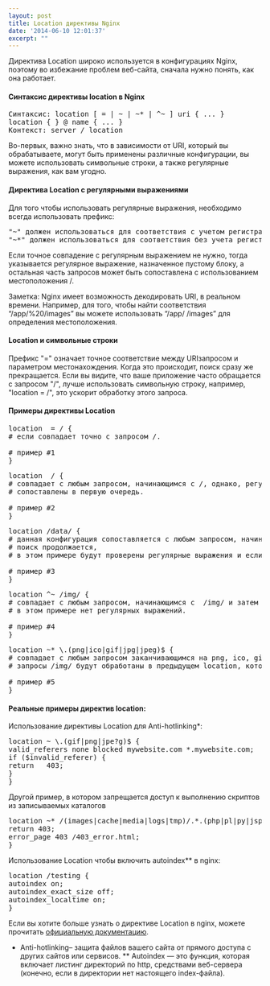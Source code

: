```yaml
---
layout: post
title: Location директивы Nginx
date: '2014-06-10 12:01:37'
excerpt: ""
---
```


Директива Location широко используется в конфигурациях Nginx, поэтому во избежание проблем веб-сайта, сначала нужно понять, как она работает.

<h4>Синтаксис директивы location в Nginx</h4>

<pre>Синтаксис: location [ = | ~ | ~* | ^~ ] uri { ... }
location { } @ name { ... }
Контекст: server / location</pre>

Во-первых, важно знать, что в зависимости от URI, который вы обрабатываете, могут быть применены различные конфигурации, вы можете использовать символьные строки, а также регулярные выражения, как вам угодно.
<p></p>
<h4>Директива Location с регулярными выражениями</h4>

Для того чтобы использовать регулярные выражения, необходимо всегда использовать префикс:

<pre>"~" должен использоваться для соответствия с учетом регистра
"~*" должен использоваться для соответствия без учета регистра</pre>

Если точное совпадение с регулярным выражением не нужно, тогда указывается регулярное выражение, назначенное пустому блоку, а остальная часть запросов может быть сопоставлена с использованием местоположения /.

Заметка: Nginx имеет возможность декодировать URI, в реальном времени. Например, для того, чтобы найти соответствия “/app/%20/images” вы можете использовать “/app/ /images” для определения местоположения.
<p></p>
<h4>Location и символьные строки</h4>

Префикс "=" означает точное соответствие между URIзапросом и параметром местонахождения. Когда это происходит, поиск сразу же прекращается. Если вы видите, что ваше приложение часто обращается с запросом "/", лучше использовать символьную строку, например, "location = /", это ускорит обработку этого запроса.
<p></p>
<h4>Примеры директивы Location</h4>

<pre>location  = / {
# если совпадает точно с запросом /.

# пример #1
}
</pre>
<pre>location  / {
# совпадает с любым запросом, начинающимся с /, однако, регулярные выражения будут
# сопоставлены в первую очередь.

# пример #2
}</pre>
<pre>location /data/ {
# данная конфигурация сопоставляется с любым запросом, начинающимся с  /data/ и затем,
# поиск продолжается,
# в этом примере будут проверены регулярные выражения и если соответствия не будут найдены, запрос будет соответствовать /data/

# пример #3
}
</pre>
<pre>location ^~ /img/ {
# совпадает с любым запросом, начинающимся с  /img/ и затем поиск прекращается,
# в этом примере нет регулярных выражений.

# пример #4
}
</pre>
<pre>location ~* \.(png|ico|gif|jpg|jpeg)$ {
# совпадает с любым запросом заканчивающимся на png, ico, gif, jpgили jpeg. Однако, все
# запросы /img/ будут обработаны в предыдущем location, который мы указали в примере #4

# пример #5
}
</pre>
<p></p>
<h4>Реальные примеры директив location:</h4>

Использование директивы Location для Anti-hotlinking*:
<pre>location ~ \.(gif|png|jpe?g)$ {
valid_referers none blocked mywebsite.com *.mywebsite.com;
if ($invalid_referer) {
return   403;
}
}
</pre>
Другой пример, в котором запрещается доступ к выполнению скриптов из записываемых каталогов
<pre>location ~* /(images|cache|media|logs|tmp)/.*.(php|pl|py|jsp|asp|sh|cgi)$ {
return 403;
error_page 403 /403_error.html;
}</pre>
Использование Location чтобы включить autoindex** в nginx:
<pre>location /testing {
autoindex on;
autoindex_exact_size off;
autoindex_localtime on;
}</pre>
Если вы хотите больше узнать о директиве Location в nginx, можете прочитать <a href="http://nginx.org/en/docs/http/ngx_http_core_module.html#location" target="_blank">официальную документацию</a>.

* Anti-hotlinking– защита файлов вашего сайта от прямого доступа с других сайтов или сервисов.
** Autoindex — это функция, которая включает листинг директорий по http, средствами веб-сервера (конечно, если в директории нет настоящего index-файла).
